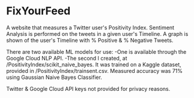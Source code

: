 # FixYourFeed

A website that measures a Twitter user's Positivity Index. 
Sentiment Analysis is performed on the tweets in a given user's Timeline. A graph is shown of the user's Timeline with % Positive & % Negative Tweets. 

There are two available ML models for use:
  -One is available through the Google Cloud NLP API. 
  -The second I created, at /PositivityIndex/scikit_naive_bayes. It was trained on a Kaggle dataset, provided in /PositivityIndex/trainsent.csv. Measured accuracy was 71% using Gaussian Naive Bayes Classifier.

Twitter & Google Cloud API keys not provided for privacy reasons. 
